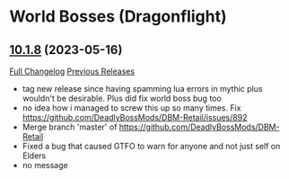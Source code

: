 # <DBM> World Bosses (Dragonflight)

## [10.1.8](https://github.com/DeadlyBossMods/DBM-Retail/tree/10.1.8) (2023-05-16)
[Full Changelog](https://github.com/DeadlyBossMods/DBM-Retail/compare/10.1.7...10.1.8) [Previous Releases](https://github.com/DeadlyBossMods/DBM-Retail/releases)

- tag new release since having spamming lua errors in mythic plus wouldn't be desirable. Plus did fix world boss bug too  
- no idea how i managed to screw this up so many times. Fix https://github.com/DeadlyBossMods/DBM-Retail/issues/892  
- Merge branch 'master' of https://github.com/DeadlyBossMods/DBM-Retail  
- Fixed a bug that caused GTFO to warn for anyone and not just self on Elders  
- no message  
